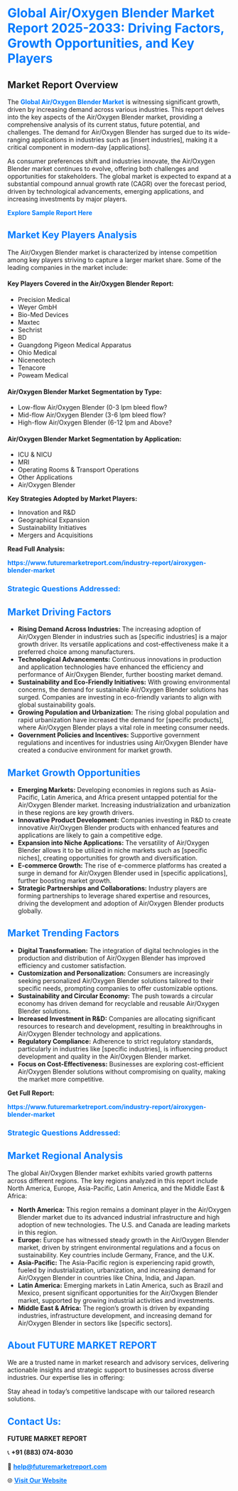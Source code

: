 <h1 style="color: #007BFF;">Global Air/Oxygen Blender Market Report 2025-2033: Driving Factors, Growth Opportunities, and Key Players</h1>

<section id="overview">
<h2>Market Report Overview</h2>
<p>The <a href="https://www.futuremarketreport.com/industry-report/airoxygen-blender-market" style="color: #007BFF; text-decoration: none;"><strong>Global Air/Oxygen Blender Market</strong></a> is witnessing significant growth, driven by increasing demand across various industries. This report delves into the key aspects of the Air/Oxygen Blender market, providing a comprehensive analysis of its current status, future potential, and challenges. The demand for Air/Oxygen Blender has surged due to its wide-ranging applications in industries such as [insert industries], making it a critical component in modern-day [applications].</p>
<p>As consumer preferences shift and industries innovate, the Air/Oxygen Blender market continues to evolve, offering both challenges and opportunities for stakeholders. The global market is expected to expand at a substantial compound annual growth rate (CAGR) over the forecast period, driven by technological advancements, emerging applications, and increasing investments by major players.</p>
</section>

<section id="overview">
<p><a href="https://www.futuremarketreport.com/request-sample/reportId=125282" style="color: #007BFF; text-decoration: none;"><strong>Explore Sample Report Here</strong></a></p>
</section>

<section id="key-players">
<h2 style="color: #007BFF;">Market Key Players Analysis</h2>
<p>The Air/Oxygen Blender market is characterized by intense competition among key players striving to capture a larger market share. Some of the leading companies in the market include:</p>
<h4>Key Players Covered in the Air/Oxygen Blender Report:</h4>
<ul><li>Precision Medical</li><li>Weyer GmbH</li><li>Bio-Med Devices</li><li>Maxtec</li><li>Sechrist</li><li>BD</li><li>Guangdong Pigeon Medical Apparatus</li><li>Ohio Medical</li><li>Niceneotech</li><li>Tenacore</li><li>Poweam Medical</li></ul>
<h4>Air/Oxygen Blender Market Segmentation by Type:</h4>
<ul><li>Low-flow Air/Oxygen Blender (0-3 lpm bleed flow?</li><li>Mid-flow Air/Oxygen Blender (3-6 lpm bleed flow?</li><li>High-flow Air/Oxygen Blender (6-12 lpm and Above?</li></ul>

<h4>Air/Oxygen Blender Market Segmentation by Application:</h4>
<ul><li>ICU &amp; NICU</li><li>MRI</li><li>Operating Rooms &amp; Transport Operations</li><li>Other Applications</li><li>Air/Oxygen Blender</li></ul>
<p><strong>Key Strategies Adopted by Market Players:</strong></p>
<ul>
<li>Innovation and R&D</li>
<li>Geographical Expansion</li>
<li>Sustainability Initiatives</li>
<li>Mergers and Acquisitions</li>
</ul>
</section>

<section>
<p><strong>Read Full Analysis: </strong></p><a href="https://www.futuremarketreport.com/industry-report/airoxygen-blender-market" style="color: #007BFF; text-decoration: none;"><strong>https://www.futuremarketreport.com/industry-report/airoxygen-blender-market</strong></a>
<h3 style="color: #007BFF;">Strategic Questions Addressed:</h3>
</section>

<section id="driving-factors">
<h2 style="color: #007BFF;">Market Driving Factors</h2>
<ul>
<li><strong>Rising Demand Across Industries:</strong> The increasing adoption of Air/Oxygen Blender in industries such as [specific industries] is a major growth driver. Its versatile applications and cost-effectiveness make it a preferred choice among manufacturers.</li>
<li><strong>Technological Advancements:</strong> Continuous innovations in production and application technologies have enhanced the efficiency and performance of Air/Oxygen Blender, further boosting market demand.</li>
<li><strong>Sustainability and Eco-Friendly Initiatives:</strong> With growing environmental concerns, the demand for sustainable Air/Oxygen Blender solutions has surged. Companies are investing in eco-friendly variants to align with global sustainability goals.</li>
<li><strong>Growing Population and Urbanization:</strong> The rising global population and rapid urbanization have increased the demand for [specific products], where Air/Oxygen Blender plays a vital role in meeting consumer needs.</li>
<li><strong>Government Policies and Incentives:</strong> Supportive government regulations and incentives for industries using Air/Oxygen Blender have created a conducive environment for market growth.</li>
</ul>
</section>

<section id="growth-opportunities">
<h2 style="color: #007BFF;">Market Growth Opportunities</h2>
<ul>
<li><strong>Emerging Markets:</strong> Developing economies in regions such as Asia-Pacific, Latin America, and Africa present untapped potential for the Air/Oxygen Blender market. Increasing industrialization and urbanization in these regions are key growth drivers.</li>
<li><strong>Innovative Product Development:</strong> Companies investing in R&D to create innovative Air/Oxygen Blender products with enhanced features and applications are likely to gain a competitive edge.</li>
<li><strong>Expansion into Niche Applications:</strong> The versatility of Air/Oxygen Blender allows it to be utilized in niche markets such as [specific niches], creating opportunities for growth and diversification.</li>
<li><strong>E-commerce Growth:</strong> The rise of e-commerce platforms has created a surge in demand for Air/Oxygen Blender used in [specific applications], further boosting market growth.</li>
<li><strong>Strategic Partnerships and Collaborations:</strong> Industry players are forming partnerships to leverage shared expertise and resources, driving the development and adoption of Air/Oxygen Blender products globally.</li>
</ul>
</section>

<section id="trending-factors">
<h2 style="color: #007BFF;">Market Trending Factors</h2>
<ul>
<li><strong>Digital Transformation:</strong> The integration of digital technologies in the production and distribution of Air/Oxygen Blender has improved efficiency and customer satisfaction.</li>
<li><strong>Customization and Personalization:</strong> Consumers are increasingly seeking personalized Air/Oxygen Blender solutions tailored to their specific needs, prompting companies to offer customizable options.</li>
<li><strong>Sustainability and Circular Economy:</strong> The push towards a circular economy has driven demand for recyclable and reusable Air/Oxygen Blender solutions.</li>
<li><strong>Increased Investment in R&D:</strong> Companies are allocating significant resources to research and development, resulting in breakthroughs in Air/Oxygen Blender technology and applications.</li>
<li><strong>Regulatory Compliance:</strong> Adherence to strict regulatory standards, particularly in industries like [specific industries], is influencing product development and quality in the Air/Oxygen Blender market.</li>
<li><strong>Focus on Cost-Effectiveness:</strong> Businesses are exploring cost-efficient Air/Oxygen Blender solutions without compromising on quality, making the market more competitive.</li>
</ul>
</section>

<section>
<p><strong>Get Full Report: </strong></p><a href="https://www.futuremarketreport.com/industry-report/airoxygen-blender-market" style="color: #007BFF; text-decoration: none;"><strong>https://www.futuremarketreport.com/industry-report/airoxygen-blender-market</strong></a>
<h3 style="color: #007BFF;">Strategic Questions Addressed:</h3>
</section>


<section id="regional-analysis">
<h2 style="color: #007BFF;">Market Regional Analysis</h2>
<p>The global Air/Oxygen Blender market exhibits varied growth patterns across different regions. The key regions analyzed in this report include North America, Europe, Asia-Pacific, Latin America, and the Middle East & Africa:</p>
<ul>
<li><strong>North America:</strong> This region remains a dominant player in the Air/Oxygen Blender market due to its advanced industrial infrastructure and high adoption of new technologies. The U.S. and Canada are leading markets in this region.</li>
<li><strong>Europe:</strong> Europe has witnessed steady growth in the Air/Oxygen Blender market, driven by stringent environmental regulations and a focus on sustainability. Key countries include Germany, France, and the U.K.</li>
<li><strong>Asia-Pacific:</strong> The Asia-Pacific region is experiencing rapid growth, fueled by industrialization, urbanization, and increasing demand for Air/Oxygen Blender in countries like China, India, and Japan.</li>
<li><strong>Latin America:</strong> Emerging markets in Latin America, such as Brazil and Mexico, present significant opportunities for the Air/Oxygen Blender market, supported by growing industrial activities and investments.</li>
<li><strong>Middle East & Africa:</strong> The region’s growth is driven by expanding industries, infrastructure development, and increasing demand for Air/Oxygen Blender in sectors like [specific sectors].</li>
</ul>
</section>

<footer>
<h2 style="color: #007BFF;">About FUTURE MARKET REPORT</h2>
<p>We are a trusted name in market research and advisory services, delivering actionable insights and strategic support to businesses across diverse industries. Our expertise lies in offering:</p>

<p>Stay ahead in today’s competitive landscape with our tailored research solutions.</p>

<h2 style="color: #007BFF;">Contact Us:</h2>
<p><strong>FUTURE MARKET REPORT</strong></p>
<p>📞 <strong>+91 (883) 074-8030</strong></p>
<p>📧 <strong><a href="mailto:help@futuremarketreport.com" style="color: #007BFF;">help@futuremarketreport.com</a></strong></p>
<p>🌐 <strong><a href="https://www.futuremarketreport.com/" style="color: #007BFF;">Visit Our Website</a></strong></p>
</footer>